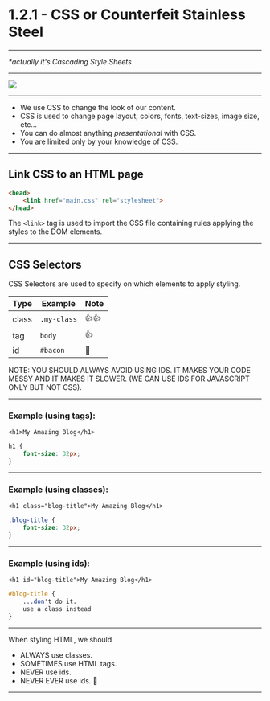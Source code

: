 # 1.2.1 - CSS or Counterfeit Stainless Steel

---

_*actually it's Cascading Style Sheets_

---

<img src='./assets/html_js_css.jpg' />

---

- We use CSS to change the look of our content.
- CSS is used to change page layout, colors, fonts, text-sizes, image size, etc…
- You can do almost anything _presentational_ with CSS.
- You are limited only by your knowledge of CSS.

---

## Link CSS to an HTML page

```html
<head>
    <link href="main.css" rel="stylesheet">
</head>
```

The `<link>` tag is used to import the CSS file containing rules applying the styles to the DOM elements.

---

## CSS Selectors

CSS Selectors are used to specify on which elements to apply styling. 

| Type  | Example     | Note  |
| ----- | ----------- | ----- |
| class | `.my-class` | 👍👍  |
| tag   | `body`      |  👍   |
| id    | `#bacon`    |  🚫   |


NOTE: YOU SHOULD ALWAYS AVOID USING IDS. IT MAKES YOUR CODE MESSY AND IT MAKES IT SLOWER. (WE CAN USE IDS FOR JAVASCRIPT ONLY BUT NOT CSS).

---

### Example (using tags):

`<h1>My Amazing Blog</h1>`

```css
h1 {
    font-size: 32px;
}
```

---

### Example (using classes):

`<h1 class="blog-title">My Amazing Blog</h1>
`
```css
.blog-title {
    font-size: 32px;
}
```

---

### Example (using ids):

`<h1 id="blog-title">My Amazing Blog</h1>
`
```css
#blog-title {
    ...don't do it.
    use a class instead
}
```

---

When styling HTML, we should

- ALWAYS use classes.
- SOMETIMES use HTML tags.
- NEVER use ids.
- NEVER EVER use ids. 🙏

---